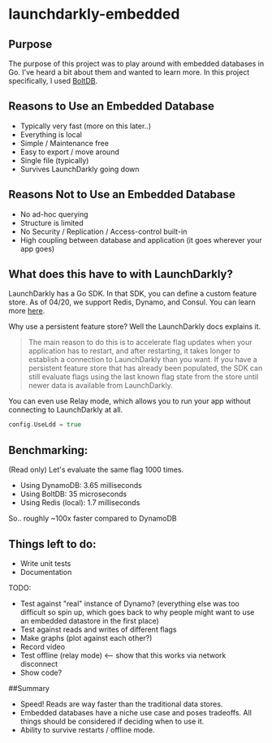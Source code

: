 # launchdarkly-embedded

## Purpose
The purpose of this project was to play around with embedded databases in Go. 
I've heard a bit about them and wanted to learn more. 
In this project specifically, I used [BoltDB](https://github.com/boltdb/bolt).

## Reasons to Use an Embedded Database
* Typically very fast (more on this later..)
* Everything is local
* Simple / Maintenance free
* Easy to export / move around
* Single file (typically)
* Survives LaunchDarkly going down

## Reasons Not to Use an Embedded Database
* No ad-hoc querying
* Structure is limited
* No Security / Replication / Access-control built-in
* High coupling between database and application (it goes wherever your app goes)

## What does this have to with LaunchDarkly?
LaunchDarkly has a Go SDK. In that SDK, you can define a custom feature store.
As of 04/20, we support Redis, Dynamo, and Consul.
You can learn more [here](https://docs.launchdarkly.com/sdk/concepts/feature-store).

Why use a persistent feature store? Well the LaunchDarkly docs explains it.
>The main reason to do this is to accelerate flag updates when your application has to restart, 
>and after restarting, it takes longer to establish a connection to LaunchDarkly than you want. 
>If you have a persistent feature store that has already been populated, the SDK can still evaluate
>flags using the last known flag state from the store until newer data is available from LaunchDarkly.

You can even use Relay mode, which allows you to run your app without connecting to LaunchDarkly at all.
```go
config.UseLdd = true
```

## Benchmarking:
(Read only)
Let's evaluate the same flag 1000 times.

* Using DynamoDB: 3.65 milliseconds
* Using BoltDB: 35 microseconds
* Using Redis (local): 1.7 milliseconds

So.. roughly ~100x faster compared to DynamoDB

## Things left to do:
* Write unit tests
* Documentation

TODO:
* Test against "real" instance of Dynamo? (everything else was too difficult so spin up, which goes back to why people might want to use an embedded datastore in the first place)
* Test against reads and writes of different flags
* Make graphs (plot against each other?)
* Record video
* Test offline (relay mode) <-- show that this works via network disconnect
* Show code?

##Summary
* Speed! Reads are way faster than the traditional data stores.
* Embedded databases have a niche use case and poses tradeoffs. All things should be considered if deciding when to use it.
* Ability to survive restarts / offline mode.
